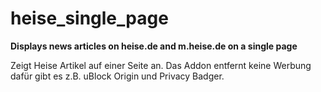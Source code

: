 # heise_single_page

**Displays news articles on heise.de and m.heise.de on a single page**

Zeigt Heise Artikel auf einer Seite an.
Das Addon entfernt keine Werbung dafür gibt es z.B. uBlock Origin und Privacy Badger.
